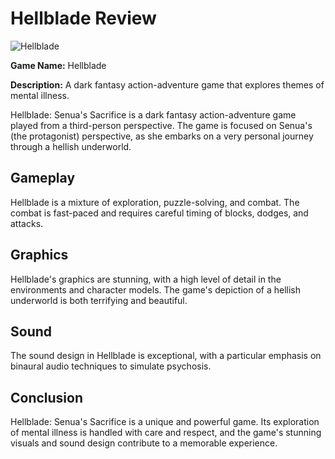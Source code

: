 
# Hellblade Review

![Hellblade](/images/hellblade.jpg)

**Game Name:** Hellblade

**Description:** A dark fantasy action-adventure game that explores themes of mental illness.

Hellblade: Senua's Sacrifice is a dark fantasy action-adventure game played from a third-person perspective. The game is focused on Senua's (the protagonist) perspective, as she embarks on a very personal journey through a hellish underworld.

## Gameplay

Hellblade is a mixture of exploration, puzzle-solving, and combat. The combat is fast-paced and requires careful timing of blocks, dodges, and attacks.

## Graphics

Hellblade's graphics are stunning, with a high level of detail in the environments and character models. The game's depiction of a hellish underworld is both terrifying and beautiful.

## Sound

The sound design in Hellblade is exceptional, with a particular emphasis on binaural audio techniques to simulate psychosis.

## Conclusion

Hellblade: Senua's Sacrifice is a unique and powerful game. Its exploration of mental illness is handled with care and respect, and the game's stunning visuals and sound design contribute to a memorable experience.